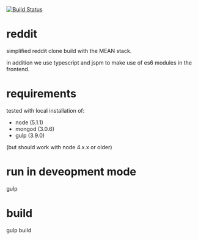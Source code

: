[![Build Status](https://travis-ci.org/munxar/reddit.svg?branch=master)](https://travis-ci.org/munxar/reddit)

# reddit
simplified reddit clone build with the MEAN stack.

in addition we use typescript and jspm to make use of es6 modules in the frontend.


# requirements
tested with local installation of:
 - node (5.1.1)
 - mongod (3.0.6)
 - gulp (3.9.0)

(but should work with node 4.x.x or older)

# run in deveopment mode
gulp

# build
gulp build

